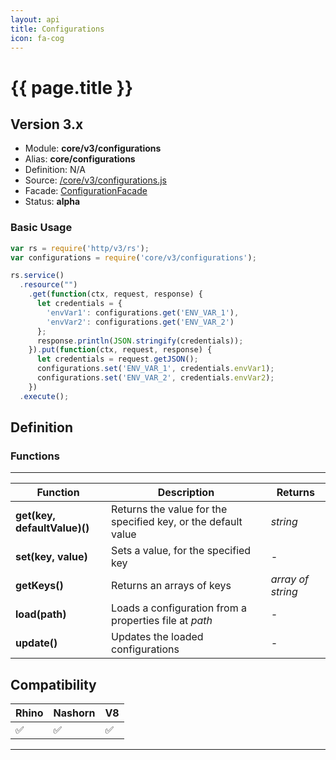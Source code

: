 ```yaml
---
layout: api
title: Configurations
icon: fa-cog
---
```


{{ page.title }}
===

Version 3.x
---

- Module: **core/v3/configurations**
- Alias: **core/configurations**
- Definition: N/A
- Source: [/core/v3/configurations.js](https://github.com/dirigiblelabs/api-v3-core/blob/master/core/v3/configurations.js)
- Facade: [ConfigurationFacade](https://github.com/eclipse/dirigible/blob/master/modules/commons/commons-config/src/main/java/org/eclipse/dirigible/commons/config/Configuration.java)
- Status: **alpha**

### Basic Usage

```javascript
var rs = require('http/v3/rs');
var configurations = require('core/v3/configurations');

rs.service()
  .resource("")
    .get(function(ctx, request, response) {
      let credentials = {
        'envVar1': configurations.get('ENV_VAR_1'),
        'envVar2': configurations.get('ENV_VAR_2')
      };
      response.println(JSON.stringify(credentials));
    }).put(function(ctx, request, response) {
      let credentials = request.getJSON();
      configurations.set('ENV_VAR_1', credentials.envVar1);
      configurations.set('ENV_VAR_2', credentials.envVar2);
    })
  .execute();

```



Definition
---

### Functions

---

Function     | Description | Returns
------------ | ----------- | --------
**get(key, defaultValue)()** | Returns the value for the specified key, or the default value | *string*
**set(key, value)** | Sets a value, for the specified key | *-*
**getKeys()** | Returns an arrays of keys | *array of string*
**load(path)** | Loads a configuration from a properties file at *path* | *-* 
**update()** | Updates the loaded configurations | *-*


Compatibility
---

Rhino | Nashorn | V8
----- | ------- | --------
 ✅  | ✅  | ✅

---
